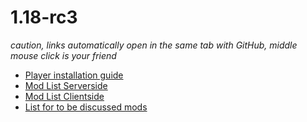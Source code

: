 # 1.18-rc3
*caution, links automatically open in the same tab with GitHub, middle mouse click is your friend*
* [Player installation guide](Installation.MD)
* [Mod List Serverside](ServerMods.MD)
* [Mod List Clientside](ClientMods.MD)
* [List for to be discussed mods](TBDiscussed.MD)

